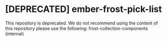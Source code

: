 # [DEPRECATED] ember-frost-pick-list

This repository is deprecated. We do not recommend using the content of this repository please use the following: 
frost-collection-components (internal)
